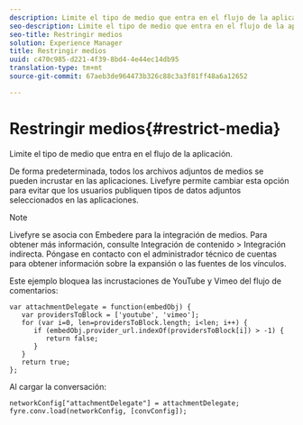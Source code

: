 ```yaml
---
description: Limite el tipo de medio que entra en el flujo de la aplicación.
seo-description: Limite el tipo de medio que entra en el flujo de la aplicación.
seo-title: Restringir medios
solution: Experience Manager
title: Restringir medios
uuid: c470c985-d221-4f39-8bd4-4e44ec14db95
translation-type: tm+mt
source-git-commit: 67aeb3de964473b326c88c3a3f81ff48a6a12652

---
```



# Restringir medios{#restrict-media}

Limite el tipo de medio que entra en el flujo de la aplicación.

De forma predeterminada, todos los archivos adjuntos de medios se pueden incrustar en las aplicaciones. Livefyre permite cambiar esta opción para evitar que los usuarios publiquen tipos de datos adjuntos seleccionados en las aplicaciones.

>[!NOTE]
>
>Livefyre se asocia con Embedere para la integración de medios. Para obtener más información, consulte Integración de contenido &gt; Integración indirecta. Póngase en contacto con el administrador técnico de cuentas para obtener información sobre la expansión o las fuentes de los vínculos.

Este ejemplo bloquea las incrustaciones de YouTube y Vimeo del flujo de comentarios:

```
var attachmentDelegate = function(embedObj) { 
   var providersToBlock = ['youtube', 'vimeo']; 
   for (var i=0, len=providersToBlock.length; i<len; i++) { 
      if (embedObj.provider_url.indexOf(providersToBlock[i]) > -1) { 
         return false; 
      } 
   } 
   return true; 
};
```

Al cargar la conversación:

```
networkConfig["attachmentDelegate"] = attachmentDelegate; 
fyre.conv.load(networkConfig, [convConfig]);
```

